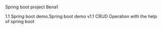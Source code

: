 Spring boot project
Bena1

1.1
Spring boot demo.Spring boot demo v1.1
CRUD
Operation with the help of spring boot
